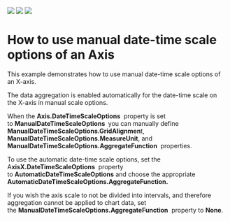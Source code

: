 <!-- default badges list -->
![](https://img.shields.io/endpoint?url=https://codecentral.devexpress.com/api/v1/VersionRange/128570264/14.1.3%2B)
[![](https://img.shields.io/badge/Open_in_DevExpress_Support_Center-FF7200?style=flat-square&logo=DevExpress&logoColor=white)](https://supportcenter.devexpress.com/ticket/details/T112240)
[![](https://img.shields.io/badge/📖_How_to_use_DevExpress_Examples-e9f6fc?style=flat-square)](https://docs.devexpress.com/GeneralInformation/403183)
<!-- default badges end -->
#  How to use manual date-time scale options of an Axis


<p>This example demonstrates how to use manual date-time scale options of an X-axis.</p>
<p>The data aggregation is enabled automatically for the date-time scale on the X-axis in manual scale options.</p>
<p>When the <strong>Axis.DateTimeScaleOptions</strong>  property is set to <strong>ManualDateTimeScaleOptions </strong> you can manually define<strong> ManualDateTimeScaleOptions.GridAlignmen</strong>t, <strong>ManualDateTimeScaleOptions.MeasureUnit</strong>, and <strong>ManualDateTimeScaleOptions.AggregateFunction</strong>  properties.</p>
<p>To use the automatic date-time scale options, set the A<strong>xisX.DateTimeScaleOptions</strong>  property to <strong>AutomaticDateTimeScaleOptions</strong> and choose the appropriate <strong>AutomaticDateTimeScaleOptions.AggregateFunction.</strong></p>
<p>If you wish the axis scale to not be divided into intervals, and therefore aggregation cannot be applied to chart data, set the <strong>ManualDateTimeScaleOptions.AggregateFunction</strong>  property to <strong>None</strong>.</p>

<br/>


